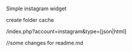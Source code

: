 Simple instagram widget

create folder cache

/index.php?account=instagram&type=[json|html]

//some changes for readme.md
